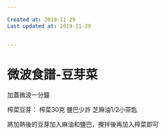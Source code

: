 ```yaml
---

Created at: 2019-11-29
Last updated at: 2019-11-29


---
```


# 微波食譜-豆芽菜


加蓋微波一分鐘

榨菜豆芽：
榨菜30克
鹽巴少許
芝麻油1/2小茶匙

將加熱後的豆芽加入麻油和鹽巴，攪拌後再加入榨菜即可

